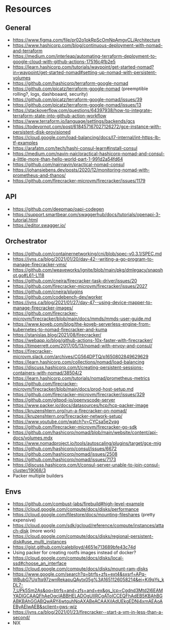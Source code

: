 # Resources

## General
- https://www.figma.com/file/pr02o1okRpScOmNpAmgvCL/Architecture
- https://www.hashicorp.com/blog/continuous-deployment-with-nomad-and-terraform
- https://medium.com/interleap/automating-terraform-deployment-to-google-cloud-with-github-actions-17516c4fb2e5
- https://learn.hashicorp.com/tutorials/waypoint/get-started-nomad?in=waypoint/get-started-nomad#setting-up-nomad-with-persistent-volumes
- https://github.com/hashicorp/terraform-google-nomad
- https://github.com/picatz/terraform-google-nomad (preemptible rolling?, logs, dashboaard, security)
- https://github.com/picatz/terraform-google-nomad/issues/39
- https://github.com/picatz/terraform-google-nomad/issues/13
- https://stackoverflow.com/questions/64397938/how-to-integrate-terraform-state-into-github-action-workflow
- https://www.terraform.io/language/settings/backends/gcs
- https://todevornot.com/post/618457167027126272/gce-instance-with-persistent-disk-provisioned
- https://cloud.google.com/load-balancing/docs/l7-internal/int-https-lb-tf-examples
- https://arafatm.com/tech/hashi-consul-learn#install-consul
- https://medium.com/navin-nair/practical-hashicorp-nomad-and-consul-a-little-more-than-hello-world-part-1-991d2a54fd64
- https://github.com/nairnavin/practical-nomad-consul
- https://johansiebens.dev/posts/2020/12/monitoring-nomad-with-prometheus-and-thanos/
- https://github.com/firecracker-microvm/firecracker/issues/1179

## API
- https://github.com/deepmap/oapi-codegen
- https://support.smartbear.com/swaggerhub/docs/tutorials/openapi-3-tutorial.html
- https://editor.swagger.io/

## Orchestrator
- https://github.com/containernetworking/cni/blob/spec-v0.3.1/SPEC.md
- https://jvns.ca/blog/2021/01/20/day-42--writing-a-go-program-to-manage-firecracker-vms/
- https://github.com/weaveworks/ignite/blob/main/pkg/dmlegacy/snapshot.go#L61-L118
- https://github.com/cneira/firecracker-task-driver/issues/20
- https://github.com/firecracker-microvm/firecracker/issues/2027
- https://github.com/cneira/plugins
- https://github.com/codebench-dev/worker
- https://jvns.ca/blog/2021/01/27/day-47--using-device-mapper-to-manage-firecracker-images/
- https://github.com/firecracker-microvm/firecracker/blob/main/docs/mmds/mmds-user-guide.md
- https://www.koyeb.com/blog/the-koyeb-serverless-engine-from-kubernetes-to-nomad-firecracker-and-kuma
- https://stanislas.blog/2021/08/firecracker/
- https://webapp.io/blog/github-actions-10x-faster-with-firecracker/
- https://timperrett.com/2017/05/13/nomad-with-envoy-and-consul/
- https://firecracker-microvm.slack.com/archives/CG564DPTQ/p1650802849629629
- https://learn.hashicorp.com/collections/nomad/load-balancing
- https://discuss.hashicorp.com/t/creating-persistent-sessions-containers-with-nomad/38504/2
- https://learn.hashicorp.com/tutorials/nomad/prometheus-metrics
- https://github.com/firecracker-microvm/firecracker/blob/main/docs/prod-host-setup.md
- https://github.com/firecracker-microvm/firecracker/issues/329
- https://github.com/gitpod-io/openvscode-server
- https://www.packer.io/docs/datasources/hcp/hcp-packer-image
- https://kruzenshtern.org/run-a-firecracker-on-nomad/
- https://kruzenshtern.org/firecracker-network-setup/
- https://www.youtube.com/watch?v=CYCsa5e2vqg
- https://github.com/firecracker-microvm/firecracker-go-sdk
- https://github.com/hashicorp/nomad/blob/main/website/content/api-docs/volumes.mdx
- https://www.nomadproject.io/tools/autoscaling/plugins/target/gce-mig
- https://github.com/hashicorp/consul/issues/6672
- https://github.com/hashicorp/nomad/issues/2508
- https://github.com/hashicorp/nomad/issues/7173
- https://discuss.hashicorp.com/t/consul-server-unable-to-join-consul-cluster/19068/3
- Packer multiple builders

## Envs
- https://github.com/combust-labs/firebuild#high-level-example
- https://cloud.google.com/compute/docs/disks/performance
- https://cloud.google.com/filestore/docs/mounting-fileshares (pretty expensive)
- https://cloud.google.com/sdk/gcloud/reference/compute/instances/attach-disk (more work)
- https://cloud.google.com/compute/docs/disks/regional-persistent-disk#use_multi_instances
- https://gist.github.com/caleblloyd/4651e713689bfe43c74d
- Using packer for creating rootfs images instead of docker?
- https://cloud.google.com/compute/docs/disks/local-ssd#choose_an_interface
- https://cloud.google.com/compute/docs/disks/mount-ram-disks
- https://www.google.com/search?q=btrfs+zfs+ext4&sxsrf=APq-WBubG7Uq1tq97zwnRekapuQAytx05g%3A1651126058214&ei=Ki9qYs_kDL7-7_UPk5Sm2As&oq=btrfs+and+zfs+and+ex&gs_lcp=Cgdnd3Mtd2l6EAMYADIGCAAQFhAeOgcIABBHELADOgUIIRCgAToICCEQFhAdEB5KBAhBGABKBAhGGABQwARY4wtguhNoAXABeACAAXiIAdUEkgEDNi4xmAEAoAEByAEIwAEB&sclient=gws-wiz
- https://jvns.ca/blog/2021/01/23/firecracker--start-a-vm-in-less-than-a-second/
- NIX
